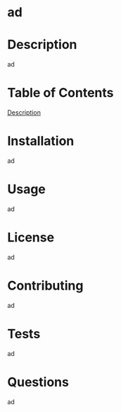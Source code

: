 # ad

# Description

ad

# Table of Contents

[Description](#description)

# Installation

ad

# Usage

ad

# License

ad

# Contributing

ad

# Tests

ad

# Questions

ad